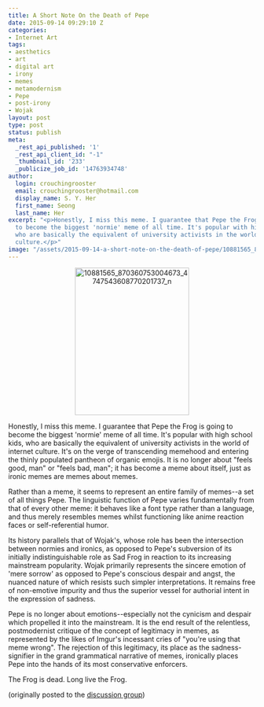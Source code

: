 ```yaml
---
title: A Short Note On the Death of Pepe
date: 2015-09-14 09:29:10 Z
categories:
- Internet Art
tags:
- aesthetics
- art
- digital art
- irony
- memes
- metamodernism
- Pepe
- post-irony
- Wojak
layout: post
type: post
status: publish
meta:
  _rest_api_published: '1'
  _rest_api_client_id: "-1"
  _thumbnail_id: '233'
  _publicize_job_id: '14763934748'
author:
  login: crouchingrooster
  email: crouchingrooster@hotmail.com
  display_name: S. Y. Her
  first_name: Seong
  last_name: Her
excerpt: "<p>Honestly, I miss this meme. I guarantee that Pepe the Frog is going
  to become the biggest 'normie' meme of all time. It's popular with high school kids,
  who are basically the equivalent of university activists in the world of internet
  culture.</p>"
image: "/assets/2015-09-14-a-short-note-on-the-death-of-pepe/10881565_870360753004673_4747543608770201737_n.jpg"
---
```


<p style="text-align:center;"><a href="{{ site.baseurl }}/assets/2015-09-14-a-short-note-on-the-death-of-pepe/10881565_870360753004673_4747543608770201737_n.jpg"><img class="alignnone size-medium wp-image-257" src="{{ site.baseurl }}/assets/2015-09-14-a-short-note-on-the-death-of-pepe/10881565_870360753004673_4747543608770201737_n.jpg" alt="10881565_870360753004673_4747543608770201737_n" width="232" height="300" /></a></p>
<p><span><span><span class="UFICommentBody _1n4g"><span><span>Honestly, I miss this meme. I guarantee that Pepe the Frog is going to become the biggest 'normie' meme of all time. It's popular with high school kids, who are basically the equivalent of university activists in the world of internet culture. It's on </span></span><span><span><span>the verge of transcending memehood and entering the thinly populated pantheon of organic emojis. It is no longer about "feels good, man" or "feels bad, man"; it has become a meme about itself, just as ironic memes are memes about memes.</span>
<p><span>Rather than a meme, it seems to represent an entire family of memes--a set of all things Pepe. The linguistic function of Pepe varies fundamentally from that of every other meme: it behaves like a font type rather than a language, and thus merely resembles memes whilst functioning like anime reaction faces or self-referential humor.</span></p>
<p><span>Its history parallels that of Wojak's, whose role has been the intersection between normies and ironics, as opposed to Pepe's subversion of its initially indistinguishable role as Sad Frog in reaction to its increasing mainstream popularity. Wojak primarily represents the sincere emotion of 'mere sorrow' as opposed to Pepe's conscious despair and angst, the nuanced nature of which resists such simpler interpretations. It remains free of non-emotive impurity and thus the superior vessel for authorial intent in the expression of sadness.</span></p>
<p><span>Pepe is no longer about emotions--especially not the cynicism and despair which propelled it into the mainstream. It is the end result of the relentless, postmodernist critique of the concept of legitimacy in memes, as represented by the likes of Imgur's incessant cries of "you're using that meme wrong". The rejection of this legitimacy, its place as the sadness-signifier in the grand grammatical narrative of memes, ironically places Pepe into the hands of its most conservative enforcers.</span></p>
<p><span>The Frog is dead. Long live the Frog</span>.</p>
<p>(originally posted to the <a href="https://www.facebook.com/groups/memetics/" target="_blank">discussion group</a>)</p>
